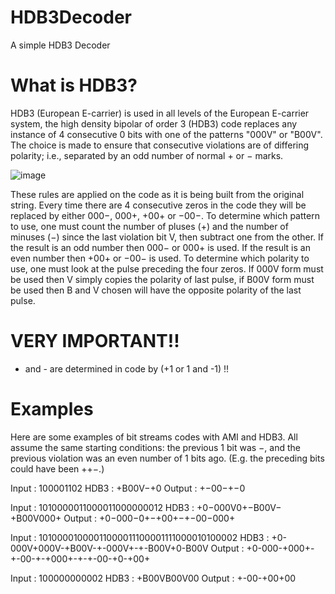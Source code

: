 # HDB3Decoder
A simple HDB3 Decoder

# What is HDB3?
HDB3 (European E-carrier) is used in all levels of the European E-carrier system, the high density bipolar of order 3 (HDB3) code replaces any instance of 4 consecutive 0 bits with one of the patterns "000V" or "B00V". The choice is made to ensure that consecutive violations are of differing polarity; i.e., separated by an odd number of normal + or − marks.

![image](https://github.com/user-attachments/assets/560a7836-a478-4f8e-8cda-50917517e2cc)

These rules are applied on the code as it is being built from the original string. Every time there are 4 consecutive zeros in the code they will be replaced by either 000−, 000+, +00+ or −00−. To determine which pattern to use, one must count the number of pluses (+) and the number of minuses (−) since the last violation bit V, then subtract one from the other. If the result is an odd number then 000− or 000+ is used. If the result is an even number then +00+ or −00− is used. To determine which polarity to use, one must look at the pulse preceding the four zeros. If 000V form must be used then V simply copies the polarity of last pulse, if B00V form must be used then B and V chosen will have the opposite polarity of the last pulse.

# VERY IMPORTANT!!
+ and - are determined in code by (+1 or 1 and -1) !!

# Examples
Here are some examples of bit streams codes with AMI and HDB3. All assume the same starting conditions: the previous 1 bit was −, and the previous violation was an even number of 1 bits ago. (E.g. the preceding bits could have been ++−.)

Input :	100001102
HDB3 :	+B00V−+0
Output : +−00−+−0

Input :	1010000011000011000000012
HDB3 :	+0−000V0+−B00V−+B00V000+
Output : +0−000−0+−+00+−+−00−000+

Input :	10100001000011000011100001111000010100002
HDB3 :	+0-000V+000V-+B00V-+-000V+-+-B00V+0-B00V
Output : +0-000-+000+-+-00-+-+000+-+-+-00-+0-+00+

Input :	100000000002
HDB3 :	+B00VB00V00
Output : +-00-+00+00
